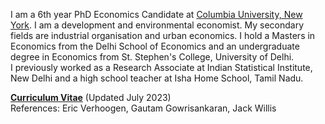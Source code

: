 I am a 6th year PhD Economics Candidate at [Columbia University, New York](https://econ.columbia.edu). I am a development and environmental economist. My secondary fields are industrial organisation and urban economics.
I hold a Masters in Economics from the Delhi School of Economics and an undergraduate degree in Economics from St. Stephen's College, University of Delhi.      
I previously worked as a Research Associate at Indian Statistical Institute, New Delhi and a high school teacher at Isha Home School, Tamil Nadu.  

__[Curriculum Vitae](/pdf/academic_CV_july.pdf")__ (Updated July 2023)  
References: Eric Verhoogen, Gautam Gowrisankaran, Jack Willis

